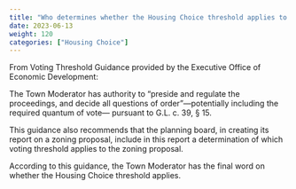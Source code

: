 ```yaml
---
title: "Who determines whether the Housing Choice threshold applies to a warrant article?"
date: 2023-06-13
weight: 120
categories: ["Housing Choice"]
---
```


From Voting Threshold Guidance provided by the Executive Office of Economic Development:
 
The Town Moderator has authority to “preside and regulate the proceedings, and decide 
all questions of order”—potentially including the required quantum of vote—
pursuant to G.L. c. 39, § 15.

This guidance also recommends that the planning board, in creating its report on a zoning proposal, include in this report a determination of which voting threshold applies to the zoning proposal. 

According to this guidance, the Town Moderator has the final word on whether the Housing Choice threshold applies.
